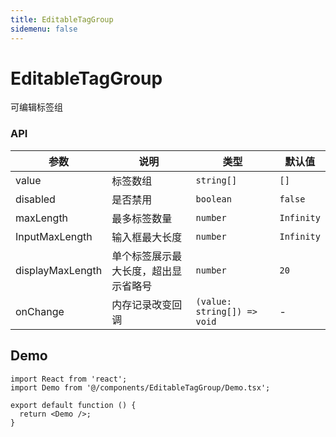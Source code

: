 ```yaml
---
title: EditableTagGroup
sidemenu: false
---
```


# EditableTagGroup

可编辑标签组

### API

| 参数             | 说明                                 | 类型                        | 默认值     |
| ---------------- | ------------------------------------ | --------------------------- | ---------- |
| value            | 标签数组                             | `string[]`                  | `[]`       |
| disabled         | 是否禁用                             | `boolean`                   | `false`    |
| maxLength        | 最多标签数量                         | `number`                    | `Infinity` |
| InputMaxLength   | 输入框最大长度                       | `number`                    | `Infinity` |
| displayMaxLength | 单个标签展示最大长度，超出显示省略号 | `number`                    | `20`       |
| onChange         | 内存记录改变回调                     | `(value: string[]) => void` | -          |

## Demo

```tsx
import React from 'react';
import Demo from '@/components/EditableTagGroup/Demo.tsx';

export default function () {
  return <Demo />;
}
```
